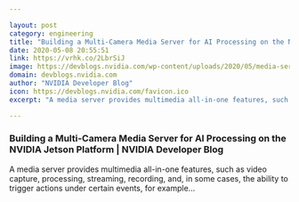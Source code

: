 ```yaml
---

layout: post
category: engineering
title: "Building a Multi-Camera Media Server for AI Processing on the NVIDIA Jetson Platform"
date: 2020-05-08 20:55:51
link: https://vrhk.co/2LbrSiJ
image: https://devblogs.nvidia.com/wp-content/uploads/2020/05/media-server-sample-snapshot-1.jpg
domain: devblogs.nvidia.com
author: "NVIDIA Developer Blog"
icon: https://devblogs.nvidia.com/favicon.ico
excerpt: "A media server provides multimedia all-in-one features, such as video capture, processing, streaming, recording, and, in some cases, the ability to trigger actions under certain events, for example…"

---
```


### Building a Multi-Camera Media Server for AI Processing on the NVIDIA Jetson Platform | NVIDIA Developer Blog

A media server provides multimedia all-in-one features, such as video capture, processing, streaming, recording, and, in some cases, the ability to trigger actions under certain events, for example…